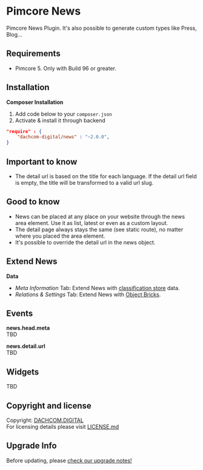 # Pimcore News
Pimcore News Plugin. It's also possible to generate custom types like Press, Blog...

## Requirements
* Pimcore 5. Only with Build 96 or greater.

## Installation

**Composer Installation**  
1. Add code below to your `composer.json`    
2. Activate & install it through backend

```json
"require" : {
    "dachcom-digital/news" : "~2.0.0",
}
```

## Important to know
* The detail url is based on the title for each language. If the detail url field is empty, the title will be transformed to a valid url slug.

## Good to know
* News can be placed at any place on your website through the news area element. Use it as list, latest or even as a custom layout.
* The detail page always stays the same (see static route), no matter where you placed the area element.
* It's possible to override the detail url in the news object.

## Extend News  
**Data**  
* *Meta Information* Tab: Extend News with [classification store](https://www.pimcore.org/docs/latest/Objects/Object_Classes/Data_Types/Classification_Store.html) data.  
* *Relations & Settings* Tab: Extend News with [Object Bricks](https://www.pimcore.org/docs/latest/Objects/Object_Classes/Data_Types/Object_Bricks.html).  

## Events
**news.head.meta**  
TBD
        
**news.detail.url**  
TBD

## Widgets
TBD

## Copyright and license
Copyright: [DACHCOM.DIGITAL](http://dachcom-digital.ch)  
For licensing details please visit [LICENSE.md](LICENSE.md)  

## Upgrade Info
Before updating, please [check our upgrade notes!](UPGRADE.md)
